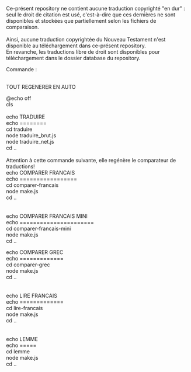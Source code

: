 Ce-présent repository ne contient aucune traduction copyrighté "en dur" : seul le droit de citation est usé, c'est-à-dire que ces dernières ne sont disponibles et stockées que partiellement selon les fichiers de comparaison.<br>
<br>
Ainsi, aucune traduction copyrightée du Nouveau Testament n'est disponible au téléchargement dans ce-présent repository.<br>
En revanche, les traductions libre de droit sont disponibles pour téléchargement dans le dossier database du repository.

Commande : 

<br>
TOUT REGENERER EN AUTO


@echo off<br>
cls<br>
<br>
echo TRADUIRE<br>
echo ========<br>
cd traduire<br>
node traduire_brut.js<br>
node traduire_net.js<br>
cd ..<br>
<br>
Attention à cette commande suivante, elle regénère le comparateur de traductions!<br>
echo COMPARER FRANCAIS<br>
echo =================<br>
cd comparer-francais<br>
node make.js<br>
cd ..<br>
<br>
<br>
echo COMPARER FRANCAIS MINI<br>
echo ======================<br>
cd comparer-francais-mini<br>
node make.js<br>
cd ..<br>


echo COMPARER GREC<br>
echo =============<br>
cd comparer-grec<br>
node make.js<br>
cd ..<br>
<br>
<br>
echo LIRE FRANCAIS<br>
echo =============<br>
cd lire-francais<br>
node make.js<br>
cd ..<br>
<br>
<br>
echo LEMME<br>
echo =====<br>
cd lemme<br>
node make.js<br>
cd ..<br>
